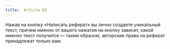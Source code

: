 ```yaml
---
title:  Article 02
---
```


Нажав на кнопку «Написать реферат» вы лично создаете уникальный текст, причем именно от вашего нажатия на кнопку зависит, какой именно текст получится — таким образом, авторские права на реферат принадлежат только вам.